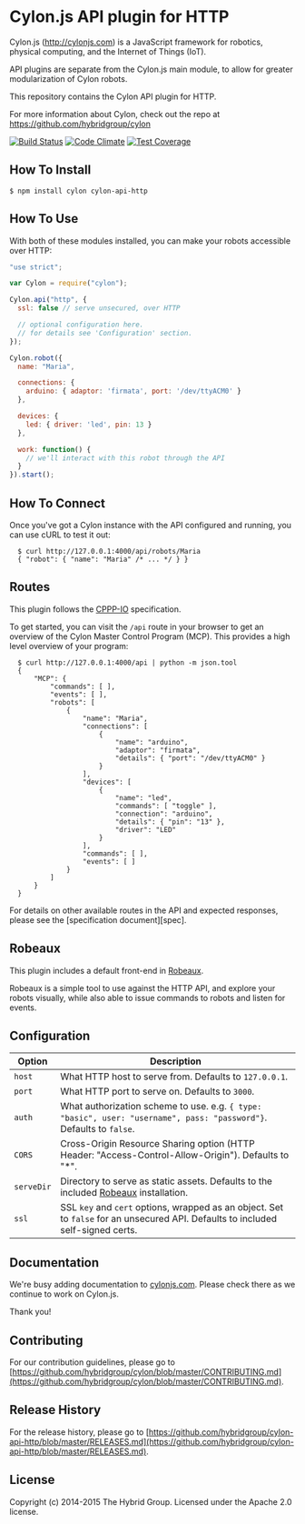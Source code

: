 # Cylon.js API plugin for HTTP

Cylon.js (http://cylonjs.com) is a JavaScript framework for robotics, physical computing, and the Internet of Things (IoT).

API plugins are separate from the Cylon.js main module, to allow for greater modularization of Cylon robots.

This repository contains the Cylon API plugin for HTTP.

For more information about Cylon, check out the repo at https://github.com/hybridgroup/cylon

[![Build Status](https://travis-ci.org/hybridgroup/cylon-api-socketio.svg)](https://travis-ci.org/hybridgroup/cylon-api-socketio)
[![Code Climate](https://codeclimate.com/github/hybridgroup/cylon-api-socketio/badges/gpa.svg)](https://codeclimate.com/github/hybridgroup/cylon-api-socketio)
[![Test Coverage](https://codeclimate.com/github/hybridgroup/cylon-api-socketio/badges/coverage.svg)](https://codeclimate.com/github/hybridgroup/cylon-api-socketio)

## How To Install

    $ npm install cylon cylon-api-http

## How To Use

With both of these modules installed, you can make your robots accessible over HTTP:

```javascript
"use strict";

var Cylon = require("cylon");

Cylon.api("http", {
  ssl: false // serve unsecured, over HTTP

  // optional configuration here.
  // for details see 'Configuration' section.
});

Cylon.robot({
  name: "Maria",

  connections: {
    arduino: { adaptor: 'firmata', port: '/dev/ttyACM0' }
  },

  devices: {
    led: { driver: 'led', pin: 13 }
  },

  work: function() {
    // we'll interact with this robot through the API
  }
}).start();
```

## How To Connect

Once you've got a Cylon instance with the API configured and running, you can use cURL to test it out:

      $ curl http://127.0.0.1:4000/api/robots/Maria
      { "robot": { "name": "Maria" /* ... */ } }

## Routes

This plugin follows the [CPPP-IO][] specification.

To get started, you can visit the `/api` route in your browser to get an overview of the Cylon Master Control Program (MCP).
This provides a high level overview of your program:

      $ curl http://127.0.0.1:4000/api | python -m json.tool
      {
          "MCP": {
              "commands": [ ],
              "events": [ ],
              "robots": [
                  {
                      "name": "Maria",
                      "connections": [
                          {
                              "name": "arduino",
                              "adaptor": "firmata",
                              "details": { "port": "/dev/ttyACM0" }
                          }
                      ],
                      "devices": [
                          {
                              "name": "led",
                              "commands": [ "toggle" ],
                              "connection": "arduino",
                              "details": { "pin": "13" },
                              "driver": "LED"
                          }
                      ],
                      "commands": [ ],
                      "events": [ ]
                  }
              ]
          }
      }

For details on other available routes in the API and expected responses, please see the [specification document][spec].

[CPPP-IO]: https://github.com/hybridgroup/cppp-io

## Robeaux

This plugin includes a default front-end in [Robeaux][].

Robeaux is a simple tool to use against the HTTP API, and explore your robots visually, while also able to issue commands to robots and listen for events.

## Configuration

Option     | Description
------     | -----------
`host`     | What HTTP host to serve from. Defaults to `127.0.0.1`.
`port`     | What HTTP port to serve on. Defaults to `3000`.
`auth`     | What authorization scheme to use. e.g. `{ type: "basic", user: "username", pass: "password"}`. Defaults to `false`.
`CORS`     | Cross-Origin Resource Sharing option (HTTP Header: "Access-Control-Allow-Origin"). Defaults to "*".
`serveDir` | Directory to serve as static assets. Defaults to the included [Robeaux][] installation.
`ssl`      | SSL `key` and `cert` options, wrapped as an object. Set to `false` for an unsecured API. Defaults to included self-signed certs.

[Robeaux]: https://github.com/hybridgroup/robeaux

## Documentation

We're busy adding documentation to [cylonjs.com](http://cylonjs.com). Please check there as we continue to work on Cylon.js.

Thank you!

## Contributing

For our contribution guidelines, please go to [https://github.com/hybridgroup/cylon/blob/master/CONTRIBUTING.md](https://github.com/hybridgroup/cylon/blob/master/CONTRIBUTING.md).

## Release History

For the release history, please go to [https://github.com/hybridgroup/cylon-api-http/blob/master/RELEASES.md](https://github.com/hybridgroup/cylon-api-http/blob/master/RELEASES.md).

## License

Copyright (c) 2014-2015 The Hybrid Group. Licensed under the Apache 2.0 license.
